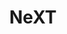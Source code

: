 ---
title: NeXT
layout: tag
permalink: /retro_computers/next/
#entries_layout: grid
taxonomy: next
excerpt: NeXT Computer
header:
  overlay_image: /assets/images/retro-next-serhii-butenko-zx2Vc1zPDIs-unsplash.jpg
  #overlay_filter: 0.5
  #overlay_color: "#222"
---